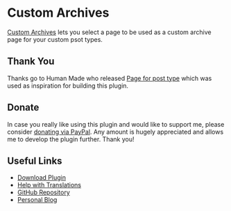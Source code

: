 # Custom Archives

[Custom Archives](https://wordpress.org/plugins/custom-archives/) lets you select a page to be used as a custom archive page for your custom psot types.

## Thank You

Thanks go to Human Made who released [Page for post type](https://github.com/humanmade/page-for-post-type/) which was used as inspiration for building this plugin.

## Donate

In case you really like using this plugin and would like to support me, please consider [donating via PayPal](https://www.paypal.me/dtj27). Any amount is hugely appreciated and allows me to develop the plugin further. Thank you!

## Useful Links

- [Download Plugin](https://wordpress.org/plugins/custom-archives/)
- [Help with Translations](https://translate.wordpress.org/projects/wp-plugins/custom-archives)
- [GitHub Repository](https://github.com/danieltj27/Custom-Archives)
- [Personal Blog](https://www.danieltj.co.uk/)

